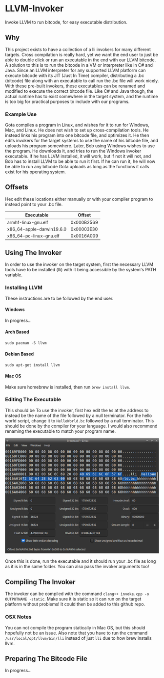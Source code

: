 # LLVM-Invoker
Invoke LLVM to run bitcode, for easy executable distribution.

## Why
This project exists to have a collection of a lli invokers for many different targets. Cross compilation is really hard, yet we want the end user to just be able to double click or run an executable in the end with our LLVM bitcode. A solution to this is to run the bitcode in a VM or interpreter like in C# and Java. Since an LLVM interpreter for any supported LLVM platform can execute bitcode with its JIT (Just In Time) compiler, distributing a .bc (bitcode) file along with an executable to call run the .bc file will work nicely. With these pre-built invokers, these executables can be renamed and modified to execute the correct bitcode file. Like C# and Java though, the actual runtime has to exist somewhere in the target system, and the runtime is too big for practical purposes to include with our programs.

### Example Use
Gota compiles a program in Linux, and wishes for it to run for Windows, Mac, and Linux. He does not wish to set up cross-compilation tools. He instead links his program into one bitcode file, and optimizes it. He then edits invokers for the target systems to use the name of his bitcode file, and uploads his program somewhere. Later, Bob using Windows wishes to use the program. He downloads it, and tries to run the Windows invoker executable. If he has LLVM installed, it will work, but if not it will not, and Bob has to install LLVM to be able to run it first. If he can run it, he will now be able to run any bitcode Gota uploads as long as the functions it calls exist for his operating system.

## Offsets
Hex edit these locations either manually or with your compiler program to instead point to your .bc file.

| Executable | Offset |
|------------|--------|
| armhf-linux-gnu.elf | 0x000B2569 |
| x86_64-apple-darwin19.6.0 | 0x00003E30 |
| x86_64-pc-linux-gnu.elf | 0x0016A009 |

## Using The Invoker
In order to use the invoker on the target system, first the necessary LLVM tools have to be installed (lli) with it being accessible by the system's PATH variable.

### Installing LLVM
These instructions are to be followed by the end user.

#### Windows
In progress...

#### Arch Based
`sudo pacman -S llvm`

#### Debian Based
`sudo apt-get install llvm`

#### Mac OS
Make sure homebrew is installed, then run `brew install llvm`.

### Editing The Executable
This should be To use the invoker, first hex edit the `h`s at the address to instead be the name of the file followed by a null terminator. For the hello world script, change it to `HelloWorld.bc` followed by a null terminator. This should be done by the compiler for your language. I would also recommend renaming the executable to match your program name.

![alt text](Example.png "Example hex edit.")

Once this is done, run the executable and it should run your .bc file as long as it is in the same folder. You can also pass the invoker arguments too!

## Compiling The Invoker
The invoker can be compiled with the command `clang++ invoke.cpp -o OUTPUTNAME -static`. Make sure it is static so it can run on the target platform without problems! It could then be added to this github repo.

### OSX Notes
You can not compile the program statically in Mac OS, but this should hopefully not be an issue. Also note that you have to run the command `/usr/local/opt/llvm/bin/lli` instead of just `lli` due to how brew installs llvm.

## Preparing The Bitcode File
In progress...
